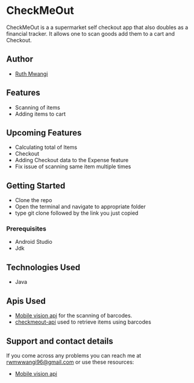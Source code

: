 # CheckMeOut

CheckMeOut is a a supermarket self checkout app that also doubles as a financial tracker. It allows one to scan goods add them to a cart and Checkout.

## Author
- [Ruth Mwangi](https://github.com/Ruth-Mwangi)

## Features
* Scanning of items
* Adding items to cart

## Upcoming Features
* Calculating total of Items
* Checkout
* Adding Checkout data to the Expense feature
* Fix issue of scanning same item multiple times

## Getting Started

* Clone the repo
* Open the terminal and navigate to appropriate folder
* type git clone followed by the link you just copied

### Prerequisites

* Android Studio
* Jdk

## Technologies Used
* Java
## Apis Used
* [Mobile vision api](https://developers.google.com/vision/android/barcodes-overview) for the scanning of barcodes.
* [checkmeout-api](https://checkmeout-api.herokuapp.com/) used to retrieve items using barcodes


## Support and contact details
If you come across any problems you can reach me at rwmwwangi96@gmail.com or use these resources:
* [Mobile vision api](https://developers.google.com/vision/android/barcodes-overview)



